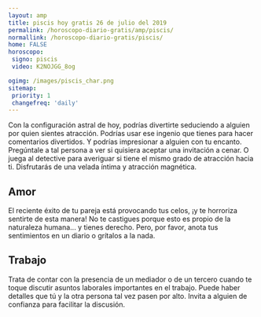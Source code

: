 ```yaml
---
layout: amp
title: piscis hoy gratis 26 de julio del 2019 
permalink: /horoscopo-diario-gratis/amp/piscis/
normallink: /horoscopo-diario-gratis/piscis/
home: FALSE
horoscopo:
 signo: piscis
 video: K2NOJGG_8og

ogimg: /images/piscis_char.png
sitemap:
 priority: 1
 changefreq: 'daily'
---
```



Con la configuración astral de hoy, podrías divertirte seduciendo a alguien por quien sientes atracción. Podrías usar ese ingenio que tienes para hacer comentarios divertidos.  Y podrías impresionar a alguien con tu encanto. Pregúntale a tal persona a ver si quisiera aceptar una invitación a cenar. O juega al detective para averiguar si tiene el mismo grado de atracción hacia ti. Disfrutarás de una velada íntima y atracción magnética.

## Amor

El reciente éxito de tu pareja está provocando tus celos, ¡y te horroriza sentirte de esta manera! No te castigues porque esto es propio de la naturaleza humana... y tienes derecho. Pero, por favor, anota tus sentimientos en un diario o grítalos a la nada.

## Trabajo

Trata de contar con la presencia de un mediador o de un tercero cuando te toque discutir asuntos laborales importantes en el trabajo. Puede haber detalles que tú y la otra persona tal vez pasen por alto. Invita a alguien de confianza para facilitar la discusión.